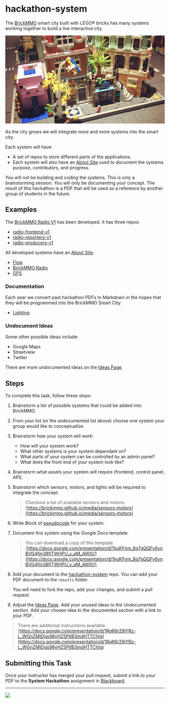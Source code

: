 # hackathon-system

<style>@import url("//readme.codeadam.ca/readme.css");</style>

The [BrickMMO](http://brickmmo.com/) smart city built with LEGO® bricks has many systems working together to build a live interactive city.

![BrickMMO City](images/brickmmo.png)

As the city grows we will integrate more and more systems into the smart city.

Each system will have:

- A set of repos to store different parts of the applications.
- Each system will also have an [About Site](https://github.com/BrickMMO/template-about-markdown) used to document the systems purpose, contributors, and progress.

You will not be building and coding the systems. This is only a brainstorming session. You will only be documenting your concept. The result of this hackathon is a PDF that will be used as a reference by another group of students in the future.

## Examples

The [BrickMMO Radio V1](https://brickmmo.github.io/radio-about/) has been developed. It has three repos:

- [radio-frontend-v1](https://github.com/BrickMMO/radio-frontend-v1)
- [radio-reporters-v1](https://github.com/BrickMMO/radio-reporters-v1)
- [radio-producers-v1](https://github.com/BrickMMO/radio-producers-v1)

All developed systems have an [About Site](https://github.com/BrickMMO/template-about-markdown):

- [Flow](https://brickmmo.github.io/flow-about/)
- [BrickMMO Radio](https://brickmmo.github.io/radio-about/)
- [GPS](https://brickmmo.github.io/gps-about/)

### Documentation

Each year we convert past hackathon PDFs to Markdown in the hopes that they will be programmed into the BrickMMO Smart City:

- [Lighting](lighting)

### Undocument Ideas

Some other possible ideas include:

- Google Maps
- Streetview
- Twitter

There are more undocumented ideas on the [Ideas Page](ideas).

## Steps

To complete this task, follow these steps:

1. Brainstorm a list of possible systems that could be added into BrickMMO.
2. From your list (or the undocumented list above) choose one system your group would like to conceptualize.
3. Brainstorm how your system will work:

   - How will your system work?
   - What other systems is your system dependant on?
   - What parts of your system can be controlled by an admin panel?
   - What does the front end of your system look like?

4. Brainstorm what assets your system will require (frontend, control panel, API).
5. Brainstorm which sensors, motors, and lights will be required to integrate the concept.

   > Checkout a list of available sensors and motors  
   > [https://brickmmo.github.io/media/sensors-motors](https://brickmmo.github.io/media/sensors-motors)

6. Write Block of [pseudocode](https://pseudocode.codeadam.ca) for your system.

7. Document this system using the Google Docs template.

   > You can download a copy of this template  
   > [https://docs.google.com/presentation/d/1huKFnm_8q7gQQFv6ynBVG4fm38fjTWHPU_v_qM_AWXI/](https://docs.google.com/presentation/d/1huKFnm_8q7gQQFv6ynBVG4fm38fjTWHPU_v_qM_AWXI/)

8. Add your document to the [hackathon-system](https://github.com/BrickMMO/hackathon-system/) repo. You can add your PDF document to the `results` folder.

   You will need to fork the repo, add your changes, and submit a pull request.

9. Adjust the [Ideas Page](ideas). Add your unused ideas to the Undocumented section. Add your chosen idea to the documented section with a link to your PDF.

> There are additional instructions available  
> [https://docs.google.com/presentation/d/1Rq66r29iYRz-L_WGnZMtDgs98yHZ5PtIB3mdHTTChIg](https://docs.google.com/presentation/d/1Rq66r29iYRz-L_WGnZMtDgs98yHZ5PtIB3mdHTTChIg)

## Submitting this Task

Once your instructor has merged your pull request, submit a link to your PDF to the **System Hackathon** assignment in [Blackboard](https://learn.humber.ca/).

---

<a href="https://brickmmo.com">
<img src="https://brickmmo.com/images/brickmmo-logo-horizontal.jpg" width="100">
</a>
